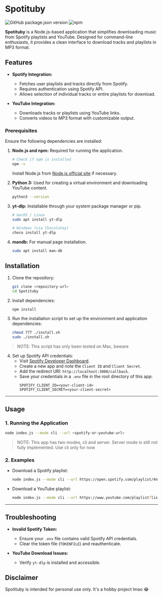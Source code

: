 # Spotituby

![GitHub package.json version](https://img.shields.io/github/package-json/v/FrenzyExists/spotituby?style=flat-square)
![npm](https://img.shields.io/npm/dt/spotituby?style=flat-square)


**Spotituby** is a Node.js-based application that simplifies downloading music from Spotify playlists and YouTube. Designed for command-line enthusiasts, it provides a clean interface to download tracks and playlists in MP3 format.

## Features

- **Spotify Integration:**
  - Fetches user playlists and tracks directly from Spotify.
  - Requires authentication using Spotify API.
  - Allows selection of individual tracks or entire playlists for download.

- **YouTube Integration:**
  - Downloads tracks or playlists using YouTube links.
  - Converts videos to MP3 format with customizable output.

### Prerequisites

Ensure the following dependencies are installed:

1. **Node.js and npm:** Required for running the application.
   ```bash
   # Check if npm is installed
   npm -v
   ```
   Install Node.js from [Node.js official site](https://nodejs.org) if necessary.

2. **Python 3:** Used for creating a virtual environment and downloading YouTube content.
   ```bash
   python3 --version
   ```

3. **yt-dlp:** Installable through your system package manager or pip.
   ```bash
   # macOS / Linux
   sudo apt install yt-dlp

   # Windows (via Chocolatey)
   choco install yt-dlp
   ```

4. **mandb:** For manual page installation.
   ```bash
   sudo apt install man-db
   ```

  ## Installation

1. Clone the repository:
   ```bash
   git clone <repository-url>
   cd Spotituby
   ```

2. Install dependencies:
   ```bash
   npm install
   ```

3. Run the installation script to set up the environment and application dependencies:

   ```bash
   chmod 777 ./install.sh
   sudo ./install.sh
   ```

> NOTE: This script has only been tested on Mac, beware

4. Set up Spotify API credentials:
   - Visit [Spotify Developer Dashboard](https://developer.spotify.com/dashboard/applications).
   - Create a new app and note the `Client ID` and `Client Secret`.
   - Add the redirect URI: `http://localhost:3000/callback`.
   - Save your credentials in a `.env` file in the root directory of this app:
     ```env
     SPOTIFY_CLIENT_ID=<your-client-id>
     SPOTIFY_CLIENT_SECRET=<your-client-secret>
     ```
---

## Usage

### 1. Running the Application

```bash
node index.js --mode cli --url <spotify-or-youtube-url>
```

> NOTE: This app has two modes, cli and server. Server mode is still not fully implemented. Use cli only for now

### 2. Examples

- Download a Spotify playlist:
  ```bash
  node index.js --mode cli --url https://open.spotify.com/playlist/4nT7b2XU4sVWp8Rt7A6WqI
  ```

- Download a YouTube playlist:
  ```bash
  node index.js --mode cli --url https://www.youtube.com/playlist?list=PLv9ZK9k7ZDjW5mDlMQm4eMjR4kxY9e8Ji
  ```

---

## Troubleshooting

- **Invalid Spotify Token:**
  - Ensure your `.env` file contains valid Spotify API credentials.
  - Clear the token file (`TOKENFILE`) and reauthenticate.

- **YouTube Download Issues:**
  - Verify `yt-dlp` is installed and accessible.


## Disclaimer

Spotituby is intended for personal use only. It's a hobby project lmao 😂
